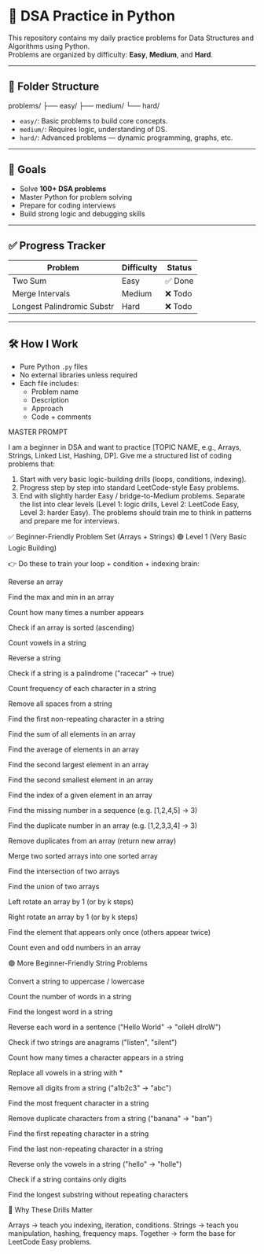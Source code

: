 # 🧠 DSA Practice in Python

This repository contains my daily practice problems for Data Structures and Algorithms using Python.  
Problems are organized by difficulty: **Easy**, **Medium**, and **Hard**.

---

## 📁 Folder Structure
problems/
├── easy/
├── medium/
└── hard/


- `easy/`: Basic problems to build core concepts.
- `medium/`: Requires logic, understanding of DS.
- `hard/`: Advanced problems — dynamic programming, graphs, etc.

---

## 🎯 Goals

- Solve **100+ DSA problems**
- Master Python for problem solving
- Prepare for coding interviews
- Build strong logic and debugging skills

---

## ✅ Progress Tracker

| Problem                     | Difficulty | Status  |
|----------------------------|------------|---------|
| Two Sum                    | Easy       | ✅ Done |
| Merge Intervals            | Medium     | ❌ Todo |
| Longest Palindromic Substr | Hard       | ❌ Todo |

---

## 🛠 How I Work

- Pure Python `.py` files
- No external libraries unless required
- Each file includes:
  - Problem name
  - Description
  - Approach
  - Code + comments

MASTER PROMPT

I am a beginner in DSA and want to practice [TOPIC NAME, e.g., Arrays, Strings, Linked List, Hashing, DP]. 
Give me a structured list of coding problems that:
1. Start with very basic logic-building drills (loops, conditions, indexing).
2. Progress step by step into standard LeetCode-style Easy problems.
3. End with slightly harder Easy / bridge-to-Medium problems.
Separate the list into clear levels (Level 1: logic drills, Level 2: LeetCode Easy, Level 3: harder Easy).
The problems should train me to think in patterns and prepare me for interviews.

✅ Beginner-Friendly Problem Set (Arrays + Strings)
🟢 Level 1 (Very Basic Logic Building)

👉 Do these to train your loop + condition + indexing brain:

Reverse an array

Find the max and min in an array

Count how many times a number appears

Check if an array is sorted (ascending)

Count vowels in a string

Reverse a string

Check if a string is a palindrome ("racecar" → true)

Count frequency of each character in a string

Remove all spaces from a string

Find the first non-repeating character in a string

Find the sum of all elements in an array

Find the average of elements in an array

Find the second largest element in an array

Find the second smallest element in an array

Find the index of a given element in an array

Find the missing number in a sequence (e.g. [1,2,4,5] → 3)

Find the duplicate number in an array (e.g. [1,2,3,3,4] → 3)

Remove duplicates from an array (return new array)

Merge two sorted arrays into one sorted array

Find the intersection of two arrays

Find the union of two arrays

Left rotate an array by 1 (or by k steps)

Right rotate an array by 1 (or by k steps)

Find the element that appears only once (others appear twice)

Count even and odd numbers in an array

🟢 More Beginner-Friendly String Problems

Convert a string to uppercase / lowercase

Count the number of words in a string

Find the longest word in a string

Reverse each word in a sentence ("Hello World" → "olleH dlroW")

Check if two strings are anagrams ("listen", "silent")

Count how many times a character appears in a string

Replace all vowels in a string with *

Remove all digits from a string ("a1b2c3" → "abc")

Find the most frequent character in a string

Remove duplicate characters from a string ("banana" → "ban")

Find the first repeating character in a string

Find the last non-repeating character in a string

Reverse only the vowels in a string ("hello" → "holle")

Check if a string contains only digits

Find the longest substring without repeating characters

🔑 Why These Drills Matter

Arrays → teach you indexing, iteration, conditions.
Strings → teach you manipulation, hashing, frequency maps.
Together → form the base for LeetCode Easy problems.